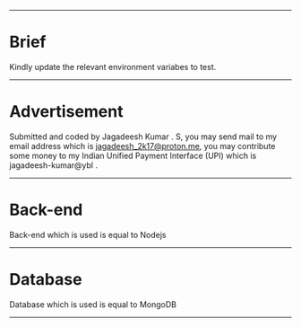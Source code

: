 <hr/>

<!-- # Task

Task - Registration,Login and CRUD Action using MERN stack backend

<hr/> -->

# Brief

Kindly update the relevant environment variabes to test.

<hr/>

# Advertisement

Submitted and coded by Jagadeesh Kumar . S, you may send mail to my email address which is jagadeesh_2k17@proton.me, you may contribute some money to my Indian Unified Payment Interface (UPI) which is jagadeesh-kumar@ybl .

<hr/>

# Back-end

Back-end which is used is equal to Nodejs

<hr/>

# Database

Database which is used is equal to MongoDB

<hr/>

<!-- # Back-end Source code

Back-end Source code's link is equal to https://github.com/Jagadeesh-Kumar-Initial-Is-S/Registration-Login-and-CRUD-Action-using-MERN-stack-backend .

<hr/>

# Back-end Deployed URL

Back-end Deployed URL's link is equal to https://registration-login-and-crud-action-using-mern-stack-backend.vercel.app/ .

<hr/> -->

<!-- # Screenshots

## Dashboard
  
<hr/> -->

<!-- # Front-end

Front-end which is used is equal to Reactjs

<hr/>

# Front-end Source code

Front-end Source code's link is equal to .

<hr/>

# Front-end Deployed URL

Back-end Deployed URL's link is equal to .

<hr/> -->
